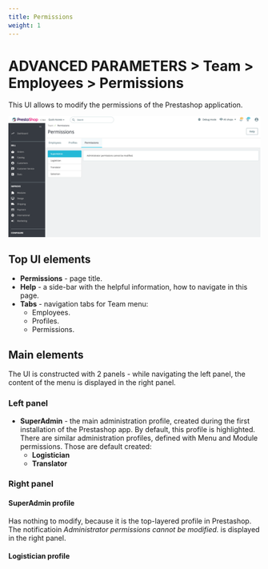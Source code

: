 ```yaml
---
title: Permissions
weight: 1
---
```

# ADVANCED PARAMETERS > Team > Employees > Permissions

This UI allows to modify the permissions of the Prestashop application.

![Permissions](static/img/team-permissions.png)

## Top UI elements

- **Permissions** - page title.
- **Help** - a side-bar with the helpful information, how to navigate in this page.
- **Tabs** - navigation tabs for Team menu:
  - Employees.
  - Profiles.
  - Permissions.

## Main elements

The UI is constructed with 2 panels - while navigating the left panel, the content of the menu is displayed in the right panel.

### Left panel
- **SuperAdmin** - the main administration profile, created during the first installation of the Prestashop app. By default, this profile is highlighted. There are similar administration profiles, defined with Menu and Module permissions. Those are default created:<br>
  - **Logistician** 
  - **Translator**

### Right panel

#### SuperAdmin profile

Has nothing to modify, because it is the top-layered profile in Prestashop. The notificatioin _Administrator permissions cannot be modified._ is displayed in the right panel.

#### Logistician profile
